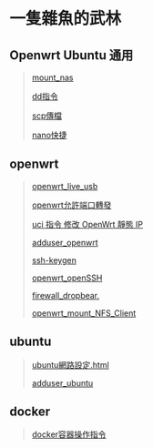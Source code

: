 # 一隻雜魚的武林
## Openwrt Ubuntu 通用
> [mount_nas](https://deltawen2.github.io/just_Learning_notes/mount_nas.sh.md.html)
> 
>[dd指令](https://deltawen2.github.io/just_Learning_notes/dd指令.html)
> 
> [scp傳檔](https://deltawen2.github.io/just_Learning_notes/scp傳檔.html)
> 
>[nano快捷](https://deltawen2.github.io/just_Learning_notes/nano快捷.html)


## openwrt
> [openwrt_live_usb](https://deltawen2.github.io/just_Learning_notes/openwrt_live_usb.html)
> 
> [openwrt允許端口轉發](https://deltawen2.github.io/just_Learning_notes/openwrt允許端口轉發.html)
> 
> [uci 指令 修改 OpenWrt 靜態 IP](https://deltawen2.github.io/just_Learning_notes/openwrt_uci%E6%8C%87%E4%BB%A4%E8%A7%A3%E6%9E%90.html)
>
> [adduser_openwrt](https://deltawen2.github.io/just_Learning_notes/adduser_openwrt.html)
>
> [ssh-keygen](https://deltawen2.github.io/just_Learning_notes/ssh-keygen.html)
>
> [openwrt_openSSH](https://deltawen2.github.io/just_Learning_notes/openwrt_OpenSSH.html)
>
> [firewall_dropbear.](https://deltawen2.github.io/just_Learning_notes/firewall_dropbear.html)
>
> [openwrt_mount_NFS_Client](https://deltawen2.github.io/just_Learning_notes/openwrt_mount_NFS_Client.html)







## ubuntu
> [ubuntu網路設定.html](https://deltawen2.github.io/just_Learning_notes/ubuntu網路設定.html)
>
> [adduser_ubuntu](https://deltawen2.github.io/just_Learning_notes/adduser_ubuntu.html)


## docker
> [docker容器操作指令](https://deltawen2.github.io/just_Learning_notes/docker容器操作指令.html)


